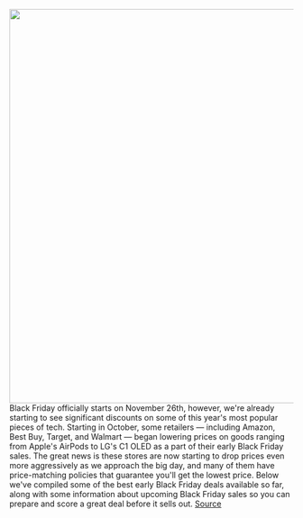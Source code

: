 <img src='https://cdn.vox-cdn.com/thumbor/vgMMHXNyr2r-5v2au3TgyVjZld0=/0x0:2040x1360/1200x800/filters:focal(872x503:1198x829)/cdn.vox-cdn.com/uploads/chorus_image/image/70079140/Early_Black_Friday_Deals.0.jpg' width='700px' /><br/>
Black Friday officially starts on November 26th, however, we're already starting to see significant discounts on some of this year's most popular pieces of tech. Starting in October, some retailers — including Amazon, Best Buy, Target, and Walmart — began lowering prices on goods ranging from Apple's AirPods to LG's C1 OLED as a part of their early Black Friday sales. The great news is these stores are now starting to drop prices even more aggressively as we approach the big day, and many of them have price-matching policies that guarantee you'll get the lowest price. Below we've compiled some of the best early Black Friday deals available so far, along with some information about upcoming Black Friday sales so you can prepare and score a great deal before it sells out.
<a href='https://www.theverge.com/22759214/black-friday-early-deals-best-headphones-laptops-gaming-tvs-tech-sale'> Source <a/>